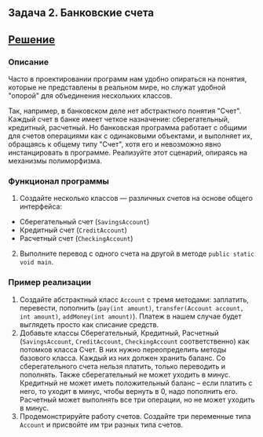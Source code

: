 ## Задача 2. Банковские счета
## [Решение](https://github.com/MarselFazlyev/MarselFazlyev/tree/master/java-homeworks/abstractions-interfaces/3.3.2/src)

### Описание
Часто в проектировании программ нам удобно опираться на понятия, которые не представлены в реальном мире,
но служат удобной "опорой" для объединения нескольких классов.

Так, например, в банковском деле нет абстрактного понятия "Счет". Каждый счет в банке имеет четкое назначение: сберегательный, кредитный, расчетный.
Но банковская программа работает с общими для счетов операциями как с одинаковыми объектами, и выполняет их, обращаясь к общему типу "Счет",
хотя его и невозможно явно инстанцировать в программе. Реализуйте этот сценарий, опираясь на механизмы полиморфизма.

### Функционал программы
1. Создайте несколько классов — различных счетов на основе общего интерфейса:
  - Сберегательный счет (`SavingsAccount`)
  - Кредитный счет (`CreditAccount`)
  - Расчетный счет (`CheckingAccount`)
2. Выполните перевод с одного счета на другой в методе `public static void main`.

### Пример реализации
1. Создайте абстрактный класс `Account` с тремя методами: заплатить, перевести, пополнить (`pay(int amount)`, `transfer(Account account, int amount)`, `addMoney(int amount)`).
Платеж в нашем случае будет выглядеть просто как списание средств.
2. Добавьте классы Сберегательный, Кредитный, Расчетный (`SavingsAccount`, `CreditAccount`, `CheckingAccount` соответственно) как потомков класса Счет.
В них нужно переопределить методы базового класса. Каждый из них должен хранить баланс. Со сберегательного счета нельзя платить, только переводить и пополнять. Также сберегательный не может уходить в минус.
Кредитный не может иметь положительный баланс – если платить с него, то уходит в минус, чтобы вернуть в 0, надо пополнить его.
Расчетный может выполнять все три операции, но не может уходить в минус.
3. Продемонстрируйте работу счетов. Создайте три переменные типа `Account` и присвойте им три разных типа счетов.
